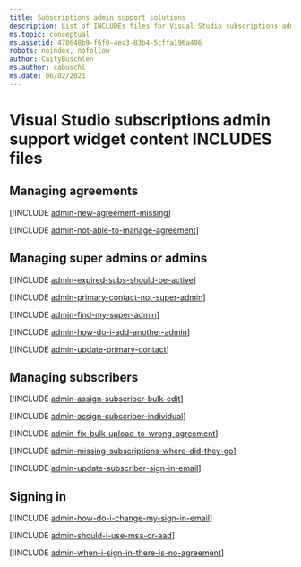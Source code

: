 ```yaml
---
title: Subscriptions admin support solutions 
description: List of INCLUDEs files for Visual Studio subscriptions admin support widget content
ms.topic: conceptual
ms.assetid: 478648b9-f6f0-4ea3-83b4-5cffa196a496
robots: noindex, nofollow
author: CaityBuschlen 
ms.author: cabuschl 
ms.date: 06/02/2021
---
```


# Visual Studio subscriptions admin support widget content INCLUDES files

## Managing agreements

[!INCLUDE [admin-new-agreement-missing](managing-agreements/includes/admin-new-agreement-missing.md)]

[!INCLUDE [admin-not-able-to-manage-agreement](managing-agreements\includes\admin-not-able-to-manage-agreement.md)]

## Managing super admins or admins

[!INCLUDE [admin-expired-subs-should-be-active](managing-super-admins-or-admins/includes/admin-expired-subs-should-be-active.md)]

[!INCLUDE [admin-primary-contact-not-super-admin](managing-super-admins-or-admins/includes/admin-primary-contact-not-super-admin.md)]

[!INCLUDE [admin-find-my-super-admin](managing-super-admins-or-admins/includes/admin-find-my-super-admin.md)]

[!INCLUDE [admin-how-do-i-add-another-admin](managing-super-admins-or-admins\includes\admin-how-do-i-add-another-admin.md)]

[!INCLUDE [admin-update-primary-contact](managing-super-admins-or-admins\includes\admin-update-primary-contact.md)]

## Managing subscribers

[!INCLUDE [admin-assign-subscriber-bulk-edit](managing-subscribers\includes\admin-assign-subscriber-bulk-edit.md)]

[!INCLUDE [admin-assign-subscriber-individual](managing-subscribers\includes\admin-assign-subscriber-individual.md)]

[!INCLUDE [admin-fix-bulk-upload-to-wrong-agreement](managing-subscribers\includes\admin-fix-bulk-upload-to-wrong-agreement.md)]

[!INCLUDE [admin-missing-subscriptions-where-did-they-go](managing-subscribers\includes\admin-missing-subscriptions-where-did-they-go.md)]

[!INCLUDE [admin-update-subscriber-sign-in-email](managing-subscribers\includes\admin-update-subscriber-sign-in-email.md)]


## Signing in

[!INCLUDE [admin-how-do-i-change-my-sign-in-email](signing-in\includes\admin-how-do-i-change-my-sign-in-email.md)]

[!INCLUDE [admin-should-i-use-msa-or-aad](signing-in\includes\admin-should-i-use-msa-or-aad.md)]

[!INCLUDE [admin-when-i-sign-in-there-is-no-agreement](signing-in\includes\admin-when-i-sign-in-there-is-no-agreement.md)]

